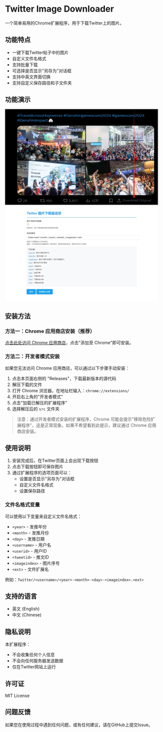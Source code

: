 # Twitter Image Downloader

一个简单易用的Chrome扩展程序，用于下载Twitter上的图片。

## 功能特点

- 一键下载Twitter帖子中的图片
- 自定义文件名格式
- 支持批量下载
- 可选择是否显示"另存为"对话框
- 支持中英文界面切换
- 支持自定义保存路径和子文件夹

## 功能演示

![下载按钮展示](images/example_en.jpg)
![选项设置页面](images/options_zh.jpg)

## 安装方法

### 方法一：Chrome 应用商店安装（推荐）

[点击此处访问 Chrome 应用商店](https://chromewebstore.google.com/detail/%E6%8E%A8%E7%89%B9%E5%9B%BE%E7%89%87%E4%B8%8B%E8%BD%BD%E5%99%A8/kfmhanpmpfkbcemeokhhjmeodebcbbgm)，点击"添加至 Chrome"即可安装。

### 方法二：开发者模式安装

如果您无法访问 Chrome 应用商店，可以通过以下步骤手动安装：

1. 点击本页面右侧的 "Releases"，下载最新版本的源代码
2. 解压下载的文件
3. 打开 Chrome 浏览器，在地址栏输入：`chrome://extensions/`
4. 开启右上角的"开发者模式"
5. 点击"加载已解压的扩展程序"
6. 选择解压后的 `src` 文件夹

> 注意：通过开发者模式安装的扩展程序，Chrome 可能会提示"移除危险扩展程序"，这是正常现象。如果不希望看到此提示，建议通过 Chrome 应用商店安装。

## 使用说明

1. 安装完成后，在Twitter页面上会出现下载按钮
2. 点击下载按钮即可保存图片
3. 通过扩展程序的选项页面可以：
   - 设置是否显示"另存为"对话框
   - 自定义文件名格式
   - 设置保存路径

### 文件名格式变量

可以使用以下变量来自定义文件名格式：
- `<year>` - 发推年份
- `<month>` - 发推月份
- `<day>` - 发推日期
- `<username>` - 用户名
- `<userid>` - 用户ID
- `<tweetid>` - 推文ID
- `<imageindex>` - 图片序号
- `<ext>` - 文件扩展名

例如：`Twitter/<username>/<year>-<month>-<day>-<imageindex>.<ext>`

## 支持的语言

- 英文 (English)
- 中文 (Chinese)

## 隐私说明

本扩展程序：
- 不会收集任何个人信息
- 不会向任何服务器发送数据
- 仅在Twitter网站上运行

## 许可证

MIT License

## 问题反馈

如果您在使用过程中遇到任何问题，或有任何建议，请在GitHub上提交Issue。

